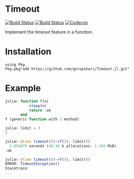 # Timeout

[![Build Status](https://travis-ci.org/goropikari/Timeout.jl.svg?branch=master)](https://travis-ci.org/goropikari/Timeout.jl)
[![Build Status](https://ci.appveyor.com/api/projects/status/github/goropikari/Timeout.jl?svg=true)](https://ci.appveyor.com/project/goropikari/Timeout-jl)
[![Codecov](https://codecov.io/gh/goropikari/Timeout.jl/branch/master/graph/badge.svg)](https://codecov.io/gh/goropikari/Timeout.jl)


Implement the timeout feature in a funciton.

# Installation
```
using Pkg
Pkg.pkg"add https://github.com/goropikari/Timeout.jl.git"
```


# Example
```julia
julia> function f(n)
           sleep(n)
           return :ok
       end
f (generic function with 1 method)

julia> limit = 3
3

julia> @time timeout(()->f(2), limit)()
  2.054879 seconds (49.36 k allocations: 2.393 MiB)
:ok

julia> @time timeout(()->f(5), limit)()
ERROR: TimeoutException()
Stacktrace:
...
```
